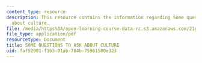 ```yaml
---
content_type: resource
description: This resource contains the information regarding Some questions to ask
  about culture.
file: /media/https%3A/open-learning-course-data-rc.s3.amazonaws.com/21g-019-communicating-across-cultures-spring-2005/faf52981f1b301ab784b75961580e323_MIT21G_019S05_cult_quest.pdf
file_type: application/pdf
resourcetype: Document
title: SOME QUESTIONS TO ASK ABOUT CULTURE
uid: faf52981-f1b3-01ab-784b-75961580e323
---
```


